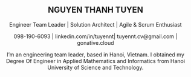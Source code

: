 <h2 align="center">NGUYEN THANH TUYEN</h2>
<p align="center">Engineer Team Leader | Solution Architect | Agile & Scrum Enthusiast</p>
<p align="center">098-190-6093 | linkedin.com/in/tuyennt| tuyennt.cv@gmail.com | gonative.cloud</p>


<p align="center">I’m an engineering team leader, based in Hanoi, Vietnam. I obtained my Degree Of Engineer in Applied Mathematics and Informatics from Hanoi University of Science and Technology.</p>
